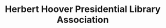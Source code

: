 ---
layout: repo
title: "Herbert Hoover Presidential Library Association"
id: 12261
permalink: repos/12261/
---